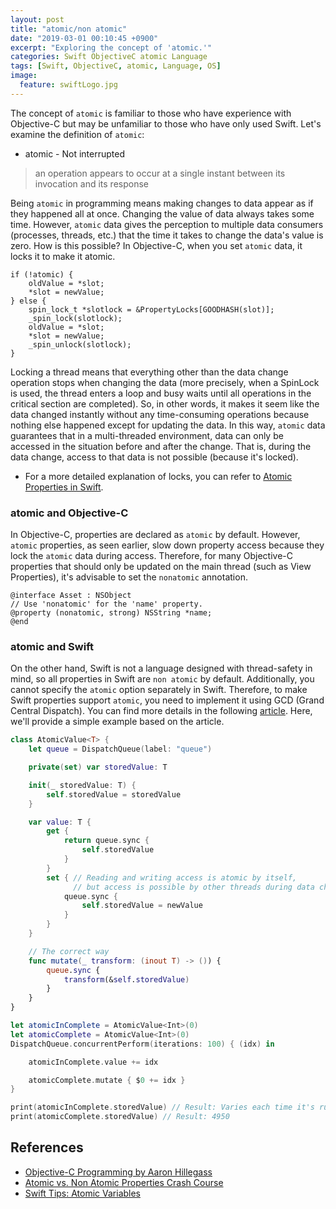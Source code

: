 ```yaml
---
layout: post
title: "atomic/non atomic"
date: "2019-03-01 00:10:45 +0900"
excerpt: "Exploring the concept of 'atomic.'"
categories: Swift ObjectiveC atomic Language
tags: [Swift, ObjectiveC, atomic, Language, OS]
image:
  feature: swiftLogo.jpg
---
```


The concept of `atomic` is familiar to those who have experience with Objective-C but may be unfamiliar to those who have only used Swift. Let's examine the definition of `atomic`:

* atomic - Not interrupted

> an operation appears to occur at a single instant between its invocation and its response

Being `atomic` in programming means making changes to data appear as if they happened all at once. Changing the value of data always takes some time. However, `atomic` data gives the perception to multiple data consumers (processes, threads, etc.) that the time it takes to change the data's value is zero. How is this possible? In Objective-C, when you set `atomic` data, it locks it to make it atomic.

```objective_c
if (!atomic) {
    oldValue = *slot;
    *slot = newValue;
} else {
    spin_lock_t *slotlock = &PropertyLocks[GOODHASH(slot)];
    _spin_lock(slotlock);
    oldValue = *slot;
    *slot = newValue;
    _spin_unlock(slotlock);
}
```

Locking a thread means that everything other than the data change operation stops when changing the data (more precisely, when a SpinLock is used, the thread enters a loop and busy waits until all operations in the critical section are completed). So, in other words, it makes it seem like the data changed instantly without any time-consuming operations because nothing else happened except for updating the data. In this way, `atomic` data guarantees that in a multi-threaded environment, data can only be accessed in the situation before and after the change. That is, during the data change, access to that data is not possible (because it's locked).

* For a more detailed explanation of locks, you can refer to [Atomic Properties in Swift](http://www.vadimbulavin.com/atomic-properties/).

### atomic and Objective-C

In Objective-C, properties are declared as `atomic` by default. However, `atomic` properties, as seen earlier, slow down property access because they lock the `atomic` data during access. Therefore, for many Objective-C properties that should only be updated on the main thread (such as View Properties), it's advisable to set the `nonatomic` annotation.

```objective_c
@interface Asset : NSObject
// Use 'nonatomic' for the 'name' property.
@property (nonatomic, strong) NSString *name;
@end
```

### atomic and Swift

On the other hand, Swift is not a language designed with thread-safety in mind, so all properties in Swift are `non atomic` by default. Additionally, you cannot specify the `atomic` option separately in Swift. Therefore, to make Swift properties support `atomic`, you need to implement it using GCD (Grand Central Dispatch). You can find more details in the following [article](https://www.objc.io/blog/2018/12/18/atomic-variables/). Here, we'll provide a simple example based on the article.

```swift
class AtomicValue<T> {
    let queue = DispatchQueue(label: "queue")

    private(set) var storedValue: T

    init(_ storedValue: T) {
        self.storedValue = storedValue
    }

    var value: T {
        get {
            return queue.sync {
                self.storedValue
            }
        }
        set { // Reading and writing access is atomic by itself,
              // but access is possible by other threads during data change (between read and write), so it's not perfectly atomic.
            queue.sync {
                self.storedValue = newValue
            }
        }
    }

    // The correct way
    func mutate(_ transform: (inout T) -> ()) {
        queue.sync {
            transform(&self.storedValue)
        }
    }
}

let atomicInComplete = AtomicValue<Int>(0)
let atomicComplete = AtomicValue<Int>(0)
DispatchQueue.concurrentPerform(iterations: 100) { (idx) in

    atomicInComplete.value += idx

    atomicComplete.mutate { $0 += idx }
}

print(atomicInComplete.storedValue) // Result: Varies each time it's run
print(atomicComplete.storedValue) // Result: 4950
```

## References

- [Objective-C Programming by Aaron Hillegass](https://www.kyobobook.co.kr/product/detailViewKor.laf?mallGb=KOR&ejkGb=KOR&barcode=9788994506401)
- [Atomic vs. Non Atomic Properties Crash Course](https://medium.com/@YogevSitton/atomic-vs-non-atomic-properties-crash-course-d11c23f4366c)
- [Swift Tips: Atomic Variables](https://www.objc.io/blog/2018/12/18/atomic-variables/)